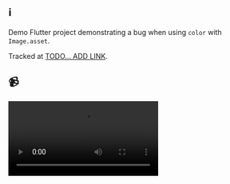 ## ℹ️

Demo Flutter project demonstrating a bug when using `color` with `Image.asset`.

Tracked at [TODO... ADD LINK](https://github.com).

## 📹

<video src="video.mov">
